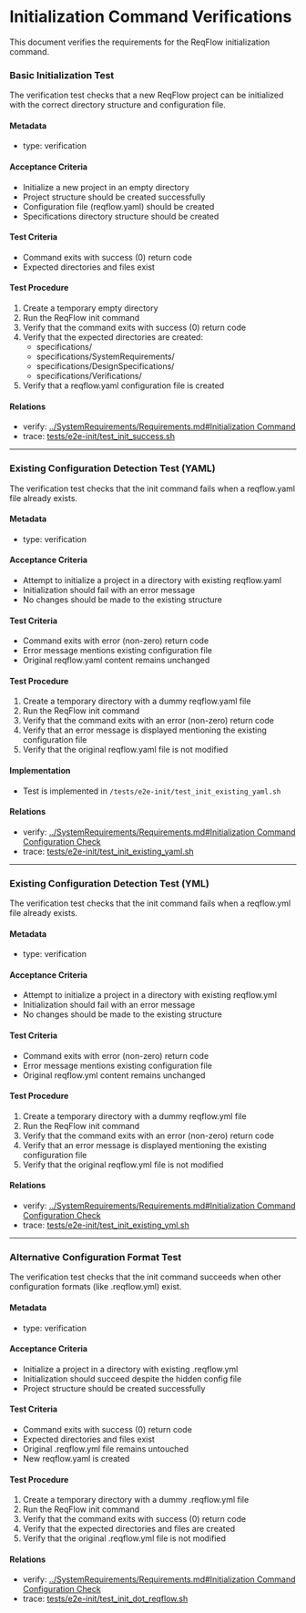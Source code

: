 # Initialization Command Verifications

This document verifies the requirements for the ReqFlow initialization command.

### Basic Initialization Test

The verification test checks that a new ReqFlow project can be initialized with the correct directory structure and configuration file.

#### Metadata
  * type: verification

#### Acceptance Criteria
- Initialize a new project in an empty directory
- Project structure should be created successfully
- Configuration file (reqflow.yaml) should be created
- Specifications directory structure should be created

#### Test Criteria
- Command exits with success (0) return code
- Expected directories and files exist

#### Test Procedure
1. Create a temporary empty directory
2. Run the ReqFlow init command
3. Verify that the command exits with success (0) return code
4. Verify that the expected directories are created:
   - specifications/
   - specifications/SystemRequirements/
   - specifications/DesignSpecifications/
   - specifications/Verifications/
5. Verify that a reqflow.yaml configuration file is created

#### Relations
  * verify: [../SystemRequirements/Requirements.md#Initialization Command](../SystemRequirements/Requirements.md#initialization-command)
  * trace: [tests/e2e-init/test_init_success.sh](../../tests/e2e-init/test_init_success.sh)

---

### Existing Configuration Detection Test (YAML)

The verification test checks that the init command fails when a reqflow.yaml file already exists.

#### Metadata
  * type: verification

#### Acceptance Criteria
- Attempt to initialize a project in a directory with existing reqflow.yaml
- Initialization should fail with an error message
- No changes should be made to the existing structure

#### Test Criteria
- Command exits with error (non-zero) return code
- Error message mentions existing configuration file
- Original reqflow.yaml content remains unchanged

#### Test Procedure
1. Create a temporary directory with a dummy reqflow.yaml file
2. Run the ReqFlow init command
3. Verify that the command exits with an error (non-zero) return code
4. Verify that an error message is displayed mentioning the existing configuration file
5. Verify that the original reqflow.yaml file is not modified

#### Implementation
- Test is implemented in `/tests/e2e-init/test_init_existing_yaml.sh`

#### Relations
  * verify: [../SystemRequirements/Requirements.md#Initialization Command Configuration Check](../SystemRequirements/Requirements.md#initialization-command-configuration-check)
  * trace: [tests/e2e-init/test_init_existing_yaml.sh](../../tests/e2e-init/test_init_existing_yaml.sh)

---

### Existing Configuration Detection Test (YML)

The verification test checks that the init command fails when a reqflow.yml file already exists.

#### Metadata
  * type: verification

#### Acceptance Criteria
- Attempt to initialize a project in a directory with existing reqflow.yml
- Initialization should fail with an error message
- No changes should be made to the existing structure

#### Test Criteria
- Command exits with error (non-zero) return code
- Error message mentions existing configuration file
- Original reqflow.yml content remains unchanged

#### Test Procedure
1. Create a temporary directory with a dummy reqflow.yml file
2. Run the ReqFlow init command
3. Verify that the command exits with an error (non-zero) return code
4. Verify that an error message is displayed mentioning the existing configuration file
5. Verify that the original reqflow.yml file is not modified

#### Relations
  * verify: [../SystemRequirements/Requirements.md#Initialization Command Configuration Check](../SystemRequirements/Requirements.md#initialization-command-configuration-check)
  * trace: [tests/e2e-init/test_init_existing_yml.sh](../../tests/e2e-init/test_init_existing_yml.sh)

---

### Alternative Configuration Format Test

The verification test checks that the init command succeeds when other configuration formats (like .reqflow.yml) exist.

#### Metadata
* type: verification

#### Acceptance Criteria
- Initialize a project in a directory with existing .reqflow.yml
- Initialization should succeed despite the hidden config file
- Project structure should be created successfully

#### Test Criteria
- Command exits with success (0) return code
- Expected directories and files exist
- Original .reqflow.yml file remains untouched
- New reqflow.yaml is created

#### Test Procedure
1. Create a temporary directory with a dummy .reqflow.yml file
2. Run the ReqFlow init command
3. Verify that the command exits with success (0) return code
4. Verify that the expected directories and files are created
5. Verify that the original .reqflow.yml file is not modified

#### Relations
  * verify: [../SystemRequirements/Requirements.md#Initialization Command Configuration Check](../SystemRequirements/Requirements.md#initialization-command-configuration-check)
  * trace: [tests/e2e-init/test_init_dot_reqflow.sh](../../tests/e2e-init/test_init_dot_reqflow.sh)
